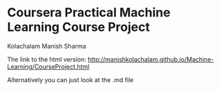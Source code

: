 # Coursera Practical Machine Learning Course Project
Kolachalam Manish Sharma  

The link to the html version: http://manishkolachalam.github.io/Machine-Learning/CourseProject.html

Alternatively you can just look at the .md file
